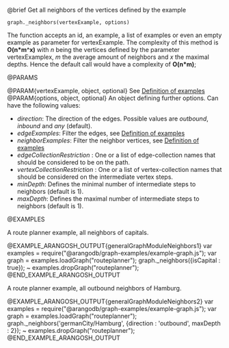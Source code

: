 

@brief Get all neighbors of the vertices defined by the example

`graph._neighbors(vertexExample, options)`

The function accepts an id, an example, a list of examples or even an empty
example as parameter for vertexExample.
The complexity of this method is **O(n\*m^x)** with *n* being the vertices defined by the
parameter vertexExamplex, *m* the average amount of neighbors and *x* the maximal depths.
Hence the default call would have a complexity of **O(n\*m)**;

@PARAMS

@PARAM{vertexExample, object, optional}
See [Definition of examples](#definition-of-examples)
@PARAM{options, object, optional}
An object defining further options. Can have the following values:
  * *direction*: The direction of the edges. Possible values are *outbound*, *inbound* and *any* (default).
  * *edgeExamples*: Filter the edges, see [Definition of examples](#definition-of-examples)
  * *neighborExamples*: Filter the neighbor vertices, see [Definition of examples](#definition-of-examples)
  * *edgeCollectionRestriction* : One or a list of edge-collection names that should be
      considered to be on the path.
  * *vertexCollectionRestriction* : One or a list of vertex-collection names that should be
      considered on the intermediate vertex steps.
  * *minDepth*: Defines the minimal number of intermediate steps to neighbors (default is 1).
  * *maxDepth*: Defines the maximal number of intermediate steps to neighbors (default is 1).

@EXAMPLES

A route planner example, all neighbors of capitals.

@EXAMPLE_ARANGOSH_OUTPUT{generalGraphModuleNeighbors1}
  var examples = require("@arangodb/graph-examples/example-graph.js");
  var graph = examples.loadGraph("routeplanner");
  graph._neighbors({isCapital : true});
~ examples.dropGraph("routeplanner");
@END_EXAMPLE_ARANGOSH_OUTPUT

A route planner example, all outbound neighbors of Hamburg.

@EXAMPLE_ARANGOSH_OUTPUT{generalGraphModuleNeighbors2}
  var examples = require("@arangodb/graph-examples/example-graph.js");
  var graph = examples.loadGraph("routeplanner");
  graph._neighbors('germanCity/Hamburg', {direction : 'outbound', maxDepth : 2});
~ examples.dropGraph("routeplanner");
@END_EXAMPLE_ARANGOSH_OUTPUT


